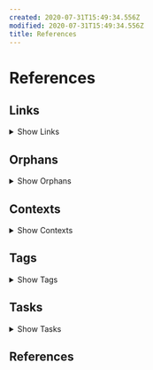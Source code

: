 ```yaml
---
created: 2020-07-31T15:49:34.556Z
modified: 2020-07-31T15:49:34.556Z
title: References
---
```


# References

## Links

<details>
<summary>Show Links</summary>

* [Readme][README] = `README.md`:
  * [00000001],[00000000]
  * No backlinks

</details>

## Orphans

<details>
<summary>Show Orphans</summary>

* [Readme][README] `README.md`: [This is a link to a page that doesn't exist - an orphan]

</details>

## Contexts

<details>
<summary>Show Contexts</summary>



</details>

## Tags

<details>
<summary>Show Tags</summary>

* #hashtag : [Readme][README]


</details>

## Tasks

<details>
<summary>Show Tasks</summary>



### Readme [README.md](./README.md):

<details>

* [ ] This is a task
* [ ] Also supports tasks in a bullet list

</details>

</details>

## References

[README]: ./README.md (Readme)